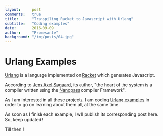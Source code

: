 ```yaml
---
layout:     post
comments:   true
title:      "Transpiling Racket to Javascript with Urlang"
subtitle:   "Coding examples"
date:       2016-09-09
author:     "Promesante"
background: "/img/posts/04.jpg"
---
```

# Urlang Examples

[Urlang](https://github.com/soegaard/urlang) is a language implemented on [Racket](http://racket-lang.org/) which generates Javascript.

According to [Jens Axel Søgaard](https://github.com/soegaard), its author, "the heart of the system is a compiler written using the [Nanopass](http://nanopass.org/) compiler Framework".

As I am interested in all these projects, I am coding [Urlang examples](https://github.com/promesante/urlang-examples) in order to go on learning about them all, at the same time.

As soon as I finish each example, I will publish its corresponding post here. So, keep updated !

Till then !
